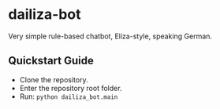 dailiza-bot
======

Very simple rule-based chatbot, Eliza-style, speaking German.

Quickstart Guide
----------------

- Clone the repository.
- Enter the repository root folder.
- Run: `python dailiza_bot.main`

